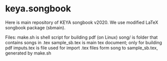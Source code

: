 # keya.songbook
Here is main repository of KEYA songbook v2020. We use modified LaTeX songbook package (sbmain).

Files:
make.sh is shell script for building pdf (on Linux)
song/ is folder that contains songs in .tex
sample_sb.tex is main tex document; only for building pdf
imputs.tex is file used for import .tex files form song to sample_sb.tex, generated by make.sh

